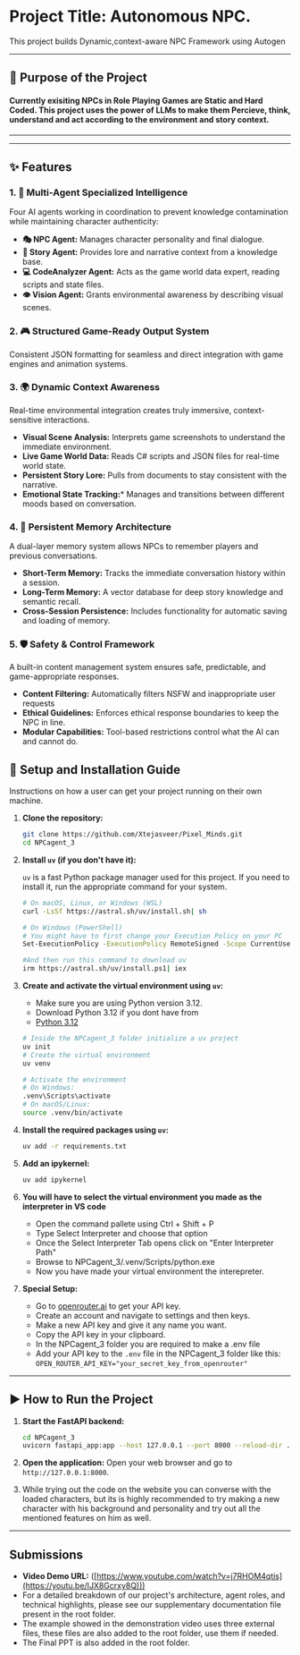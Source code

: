 # Project Title: Autonomous NPC.

This project builds Dynamic,context-aware NPC Framework using Autogen

---

## 🚀 Purpose of the Project

#### Currently exisiting NPCs in Role Playing Games are Static and Hard Coded. This project uses the power of LLMs to make them Percieve, think, understand and act according to the environment and story context.
---

---

## ✨ Features

### 1. 🤖 Multi-Agent Specialized Intelligence
Four AI agents working in coordination to prevent knowledge contamination while maintaining character authenticity:
* **🎭 NPC Agent:** Manages character personality and final dialogue.
* **📖 Story Agent:** Provides lore and narrative context from a knowledge base.
* **💻 CodeAnalyzer Agent:** Acts as the game world data expert, reading scripts and state files.
* **👁️ Vision Agent:** Grants environmental awareness by describing visual scenes.

### 2. 🎮 Structured Game-Ready Output System
Consistent JSON formatting for seamless and direct integration with game engines and animation systems.

### 3. 🌍 Dynamic Context Awareness
Real-time environmental integration creates truly immersive, context-sensitive interactions.
* **Visual Scene Analysis:** Interprets game screenshots to understand the immediate environment.
* **Live Game World Data:** Reads C# scripts and JSON files for real-time world state.
* **Persistent Story Lore:** Pulls from documents to stay consistent with the narrative.
* **Emotional State Tracking:*** Manages and transitions between different moods based on conversation.

### 4. 🧠 Persistent Memory Architecture
A dual-layer memory system allows NPCs to remember players and previous conversations.
* **Short-Term Memory:** Tracks the immediate conversation history within a session.
* **Long-Term Memory:** A vector database for deep story knowledge and semantic recall.
* **Cross-Session Persistence:** Includes functionality for automatic saving and loading of memory.

### 5. 🛡️ Safety & Control Framework
A built-in content management system ensures safe, predictable, and game-appropriate responses.
* **Content Filtering:** Automatically filters NSFW and inappropriate user requests
* **Ethical Guidelines:** Enforces ethical response boundaries to keep the NPC in line.
* **Modular Capabilities:** Tool-based restrictions control what the AI can and cannot do.

## 🔧 Setup and Installation Guide

Instructions on how a user can get your project running on their own machine.

1.  **Clone the repository:**
    ```bash
    git clone https://github.com/Xtejasveer/Pixel_Minds.git
    cd NPCagent_3
    ```

2.  **Install `uv` (if you don't have it):**
    
    `uv` is a fast Python package manager used for this project. If you need to install it, run the appropriate command for your system.
    ```bash
    # On macOS, Linux, or Windows (WSL)
    curl -LsSf https://astral.sh/uv/install.sh| sh

    # On Windows (PowerShell)
    # You might have to first change your Execution Policy on your PC
    Set-ExecutionPolicy -ExecutionPolicy RemoteSigned -Scope CurrentUser
    
    #And then run this command to download uv
    irm https://astral.sh/uv/install.ps1| iex
    ```

4.  **Create and activate the virtual environment using `uv`:**
    * Make sure you are using Python version 3.12.
    * Download Python 3.12 if you dont have from
    * [Python 3.12](https://www.python.org/downloads/release/python-3120/)
    
    
    ```bash
    # Inside the NPCagent_3 folder initialize a uv project
    uv init
    # Create the virtual environment
    uv venv

    # Activate the environment
    # On Windows:
    .venv\Scripts\activate
    # On macOS/Linux:
    source .venv/bin/activate
    ```

6. **Install the required packages using `uv`:** 
    ```bash
    uv add -r requirements.txt
    ```
7. **Add an ipykernel:**
   ```bash
   uv add ipykernel
   ```
8. **You will have to select the virtual environment you made as the interpreter in VS code**
    * Open the command pallete using Ctrl + Shift + P
    * Type Select Interpreter and choose that option
    * Once the Select Interpreter Tab opens click on "Enter Interpreter Path"
    * Browse to NPCagent_3/.venv/Scripts/python.exe
    * Now you have made your virtual environment the interepreter. 

9.  **Special Setup:**
    * Go to [openrouter.ai](https://openrouter.ai) to get your API key.
    * Create an account and navigate to settings and then keys.
    * Make a new API key and give it any name you want.
    * Copy the API key in your clipboard.
    * In the NPCagent_3 folder you are required to make a .env file
    * Add your API key to the `.env` file in the NPCagent_3 folder like this: `OPEN_ROUTER_API_KEY="your_secret_key_from_openrouter"`

---

## ▶️ How to Run the Project

1.  **Start the FastAPI backend:**
    ```bash
    cd NPCagent_3
    uvicorn fastapi_app:app --host 127.0.0.1 --port 8000 --reload-dir .
    ```

2. **Open the application:**
    Open your web browser and go to `http://127.0.0.1:8000`.
3.  While trying out the code on the website you can converse with the loaded characters, but its is highly recommended to try making a new character with his background and personality and try out all the mentioned features on him as well.

---

##  Submissions

* **Video Demo URL:** ([https://www.youtube.com/watch?v=j7RHOM4qtis](https://youtu.be/IJX8Gcrxy8Q)))
* For a detailed breakdown of our project's architecture, agent roles, and technical highlights, please see our supplementary documentation file present in the root folder.
* The example showed in the demonstration video uses three external files, these files are also added to the root folder, use them if needed.
* The Final PPT is also added in the root folder.
